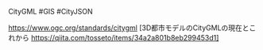 CityGML
#GIS #CityJSON

https://www.ogc.org/standards/citygml
[3D都市モデルのCityGMLの現在とこれから https://qiita.com/tosseto/items/34a2a801b8eb299453d1]
